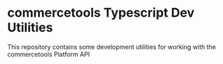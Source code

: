 # commercetools Typescript Dev Utilities

This repository contains some development utilities for working with the commercetools Platform API
